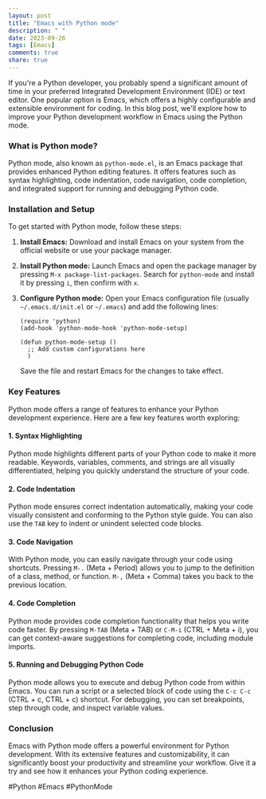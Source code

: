 ```yaml
---
layout: post
title: "Emacs with Python mode"
description: " "
date: 2023-09-26
tags: [Emacs]
comments: true
share: true
---
```


If you're a Python developer, you probably spend a significant amount of time in your preferred Integrated Development Environment (IDE) or text editor. One popular option is Emacs, which offers a highly configurable and extensible environment for coding. In this blog post, we'll explore how to improve your Python development workflow in Emacs using the Python mode.

### What is Python mode?
Python mode, also known as `python-mode.el`, is an Emacs package that provides enhanced Python editing features. It offers features such as syntax highlighting, code indentation, code navigation, code completion, and integrated support for running and debugging Python code.

### Installation and Setup
To get started with Python mode, follow these steps:

1. **Install Emacs:** Download and install Emacs on your system from the official website or use your package manager.

2. **Install Python mode:** Launch Emacs and open the package manager by pressing `M-x package-list-packages`. Search for `python-mode` and install it by pressing `i`, then confirm with `x`.

3. **Configure Python mode:** Open your Emacs configuration file (usually `~/.emacs.d/init.el` or `~/.emacs`) and add the following lines:

   ```emacs-lisp
   (require 'python)
   (add-hook 'python-mode-hook 'python-mode-setup)
   
   (defun python-mode-setup ()
     ;; Add custom configurations here
     )
   ```

   Save the file and restart Emacs for the changes to take effect.

### Key Features

Python mode offers a range of features to enhance your Python development experience. Here are a few key features worth exploring:

#### 1. Syntax Highlighting
Python mode highlights different parts of your Python code to make it more readable. Keywords, variables, comments, and strings are all visually differentiated, helping you quickly understand the structure of your code.

#### 2. Code Indentation
Python mode ensures correct indentation automatically, making your code visually consistent and conforming to the Python style guide. You can also use the `TAB` key to indent or unindent selected code blocks.

#### 3. Code Navigation
With Python mode, you can easily navigate through your code using shortcuts. Pressing `M-.` (Meta + Period) allows you to jump to the definition of a class, method, or function. `M-,` (Meta + Comma) takes you back to the previous location.

#### 4. Code Completion
Python mode provides code completion functionality that helps you write code faster. By pressing `M-TAB` (Meta + TAB) or `C-M-i` (CTRL + Meta + i), you can get context-aware suggestions for completing code, including module imports.

#### 5. Running and Debugging Python Code
Python mode allows you to execute and debug Python code from within Emacs. You can run a script or a selected block of code using the `C-c C-c` (CTRL + c, CTRL + c) shortcut. For debugging, you can set breakpoints, step through code, and inspect variable values.

### Conclusion
Emacs with Python mode offers a powerful environment for Python development. With its extensive features and customizability, it can significantly boost your productivity and streamline your workflow. Give it a try and see how it enhances your Python coding experience.

#Python #Emacs #PythonMode